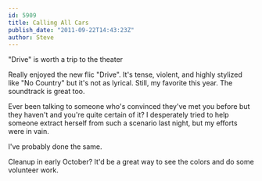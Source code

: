 ```yaml
---
id: 5909
title: Calling All Cars
publish_date: "2011-09-22T14:43:23Z"
author: Steve
---
```

"Drive" is worth a trip to the theater

Really enjoyed the new flic "Drive". It's tense, violent, and highly stylized like "No Country" but it's not as lyrical. Still, my favorite this year. The soundtrack is great too.

Ever been talking to someone who's convinced they've met you before but they haven't and you're quite certain of it? I desperately tried to help someone extract herself from such a scenario last night, but my efforts were in vain.

I've probably done the same.

Cleanup in early October? It'd be a great way to see the colors and do some volunteer work.
